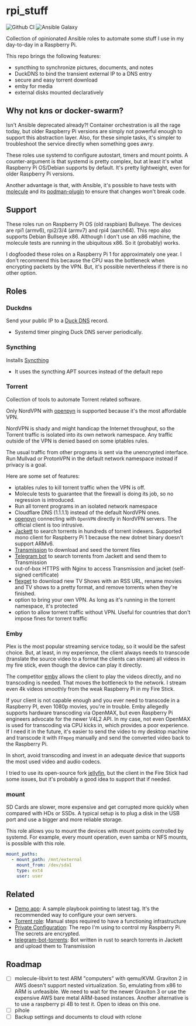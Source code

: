 # rpi_stuff

![Github CI](https://github.com/gjhenrique/rpi_stuff/actions/workflows/local-test.yml/badge.svg)
![Ansible Galaxy](https://img.shields.io/badge/dynamic/json?style=flat&label=galaxy&prefix=v&url=https://galaxy.ansible.com/api/v2/collections/gjhenrique/rpi_stuff/&query=latest_version.version)

Collection of opinionated Ansible roles to automate some stuff I use in my day-to-day in a Raspberry Pi.

This repo brings the following features:
- syncthing to synchronize pictures, documents, and notes
- DuckDNS to bind the transient external IP to a DNS entry
- secure and easy torrent download
- emby for media
- external disks mounted declaratively

## Why not k*n*s or docker-swarm?
Isn't Ansible deprecated already?!
Container orchestration is all the rage today, but older Raspberry Pi versions are simply not powerful enough to support this abstraction layer.
Also, for these simple tasks, it's simpler to troubleshoot the service directly when something goes awry.

These roles use systemd to configure autostart, timers and mount points.
A counter-argument is that systemd is pretty complex, but at least it's what Raspberry Pi OS/Debian supports by default. It's pretty lightweight, even for older Raspberry Pi versions.

Another advantage is that, with Ansible, it's possible to have tests with [molecule](https://molecule.readthedocs.io/en/latest/) and its [podman-plugin](https://github.com/ansible-community/molecule-podman) to ensure that changes won't break code.

## Support
These roles run on Raspberry Pi OS (old raspbian) Bullseye. The devices are rpi1 (armv6), rpi2/3/4 (armv7) and rpi4 (aarch64).
This repo also supports Debian Bullseye x86.
Although I don't use an x86 machine, the molecule tests are running in the ubiquitous x86. So it (probably) works.

I dogfooded these roles on a Raspberry Pi 1 for approximately one year.
I don't recommend this because the CPU was the bottleneck when encrypting packets by the VPN.
But, it's possible nevertheless if there is no other option.

## Roles

### Duckdns
Send your public IP to a [Duck DNS](https://www.duckdns.org/) record.

- Systemd timer pinging Duck DNS server periodically.

### Syncthing
Installs [Syncthing](https://syncthing.net)

- It uses the syncthing APT sources instead of the default repo

### Torrent
Collection of tools to automate Torrent related software.

Only NordVPN with [openpyn](https://github.com/jotyGill/openpyn-nordvpn) is supported because it's the most affordable VPN.

NordVPN is shady and might handicap the Internet throughput, so the Torrent traffic is isolated into its own network namespace. Any traffic outside of the VPN is denied based on some iptables rules.

The usual traffic from other programs is sent via the unencrypted interface.
Run Mullvad or ProtonVPN in the default network namespace instead if privacy is a goal.

Here are some set of features:
- iptables rules to kill torrent traffic when the VPN is off.
- Molecule tests to guarantee that the firewall is doing its job, so no regression is introduced.
- Run all torrent programs in an isolated network namespace
- Cloudflare DNS (1.1.1.1) instead of the default NordVPN ones.
- [openpyn](https://github.com/jotyGill/openpyn-nordvpn) connecting with `OpenVPN` directly in NordVPN servers. The official client is too intrusive.
- [Jackett](https://github.com/Jackett/Jackett) to search torrents in hundreds of torrent indexers. Supported mono client for Raspberry Pi 1 because the new dotnet binary doesn't support ARMv6.
- [Transmission](https://transmissionbt.com/) to download and seed the torrent files
- [Telegram bot](https://github.com/gjhenrique/telegram-bot-torrents/) to search torrents from Jackett and send them to Transmission
- out-of-box HTTPS with Nginx to access Transmission and jacket (self-signed certificate)
- [flexget](https://flexget.com/) to download new TV Shows with an RSS URL, rename movies and TV shows to a pretty format, and remove torrents when they're finished.
- option to bring your own VPN. As long as it's running in the torrent namespace, it's protected
- option to allow torrent traffic without VPN. Useful for countries that don't impose fines for torrent traffic

### Emby
Plex is the most popular streaming service today, so it would be the safest choice.
But, at least, in my experience, the client always needs to transcode (translate the source video to a format the clients can stream) all videos in my fire stick, even though the device can play it directly.

The competitor [emby](https://emby.media/) allows the client to play the videos directly, and no transcoding is needed.
That moves the bottleneck to the network.
I stream even 4k videos smoothly from the weak Raspberry Pi in my Fire Stick.

If your client is not capable enough and you ever need to transcode in a Raspberry PI, even 1080p movies, you're in trouble.
Emby allegedly supports hardware transcoding via OpenMAX, but even Raspberry Pi engineers advocate for the newer V4L2 API.
In my case, not even OpenMAX is used for transcoding via CPU kicks in, which provides a poor experience.
If I need it in the future, it's easier to send the video to my desktop machine and transcode it with `FFmpeg` manually and send the converted video back to the Raspberry Pi.

In short, avoid transcoding and invest in an adequate device that supports the most used video and audio codecs.

I tried to use its open-source fork [jellyfin](https://jellyfin.org/), but the client in the Fire Stick had some issues, but it's probably a good idea to support that if needed.

### mount
SD Cards are slower, more expensive and get corrupted more quickly when compared with HDs or SSDs.
A typical setup is to plug a disk in the USB port and use a bigger and more reliable storage.

This role allows you to mount the devices with mount points controlled by systemd.
For example, every mount operation, even samba or NFS mounts, is possible with this role.

``` yaml
mount_paths:
  - mount_path: /mnt/external
    mount_from: /dev/sda1
    type: ext4
    user: user
```

## Related
- [Demo app](./app): A sample playbook pointing to latest tag. It's the recommended way to configure your own servers.
- [Torrent role](./roles/torrent): Manual steps required to have a functioning infrastructure
- [Private Configuration](https://github.com/gjhenrique/rpi_stuff_private): The repo I'm using to control my Raspberry Pi. The secrets are encrypted.
- [telegram-bot-torrents](https://github.com/gjhenrique/telegram-bot-torrents): Bot written in rust to search torrents in Jackett and upload them to Transmission

## Roadmap
- [ ] molecule-libvirt to test ARM "computers" with qemu/KVM. Graviton 2 in AWS doesn't support nested virtualization. So, emulating from x86 to ARM is unfeasible.
We need to wait for the newer Graviton 3 or use the expensive AWS bare metal ARM-based instances. Another alternative is to use a raspberry pi 4B to test it. Open to ideas on this one.
- [ ] pihole
- [ ] Backup settings and documents to cloud with rclone
